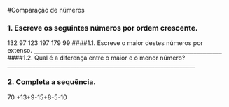 #Comparação de números

### 1.  Escreve os seguintes números por ordem crescente.
132 97 123 197 179 99
####1.1. Escreve o maior destes números por extenso.
`____________________________________________________________`
####1.2. Qual é a diferença entre o maior e o menor número?
`____________________________________________________________`

### 2. Completa a sequência.
70 +13+9-15+8-5-10